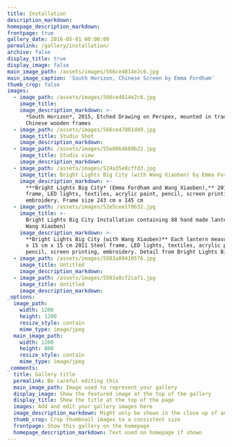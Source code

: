 ```yaml
---
title: Installation
description_markdown:
homepage_description_markdown:
frontpage: true
gallery_date: 2016-05-01 00:00:00
permalink: /gallery/installation/
archive: false
display_title: true
display_image: false
main_image_path: /assets/images/566ce4014e2c6.jpg
main_image_caption: 'South Horizon, Chinese Screen by Emma Fordham'
thumb_crop: false
images:
  - image_path: /assets/images/566ce4014e2c6.jpg
    image_title:
    image_description_markdown: >-
      *South Horizon*, 2015, Etched Drawing on Perspex, mounted in traditional
      Chinese wooden frames
  - image_path: /assets/images/566ce47061dd9.jpg
    image_title: Studio Shot
    image_description_markdown:
  - image_path: /assets/images/55e8064669b22.jpg
    image_title: Studio view
    image_description_markdown:
  - image_path: /assets/images/524a35e8cffd3.jpg
    image_title: Bright Lights Big City (with Wang Xiaoben) by Emma Fordham
    image_description_markdown: >-
      ***Bright Lights Big City* (Emma Fordham and Wang Xiaoben),** 2011, Steel
      frame, LED lights, textiles, acrylic paint, pencil, screen printing,
      embroidery. Frame size 243 cm x 145 cm
  - image_path: /assets/images/52e5cee1f0632.jpg
    image_title: >-
      Bright Lights Big City Installation containing 88 hand made lanterns.(with
      Wang Xiaoben)
    image_description_markdown: >-
      **Bright Lights Big City (with Wang Xiaoben)** Each lantern measures 15 cm
      x 15 cm x 15 cm 2011 Steel frame, LED lights, textiles, acrylic paint,
      pencil, screen printing, embroidery. Detail from Bright Lights Big City.
  - image_path: /assets/images/5583a89410576.jpg
    image_title: Untitled
    image_description_markdown:
  - image_path: /assets/images/5583a8cf2caf1.jpg
    image_title: Untitled
    image_description_markdown:
_options:
  image_path:
    width: 1200
    height: 1200
    resize_style: contain
    mime_type: image/jpeg
  main_image_path:
    width: 1200
    height: 800
    resize_style: contain
    mime_type: image/jpeg
_comments:
  title: Gallery title
  permalink: Be careful editing this
  main_image_path: Image used to represent your gallery
  display_image: Show the featured image at the top of the gallery
  display_title: Show the title at the top of the page
  images: Add and edit your gallery images here
  image_description_markdown: Might only be shown in the close up of an image
  thumb_crop: Crop thumbnail images to a consistent size
  frontpage: Show this gallery on the homepage
  homepage_description_markdown: Text used on homepage if shown
---
```

